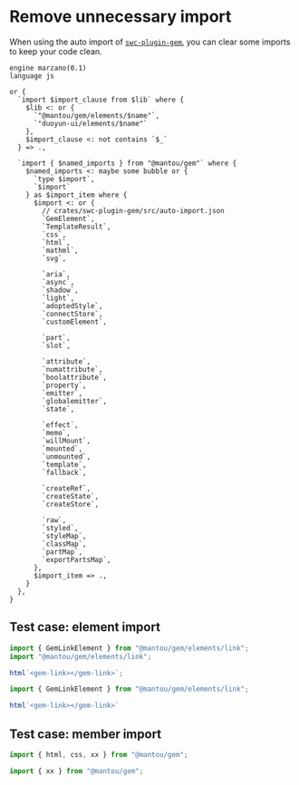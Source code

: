 # Remove unnecessary import

When using the auto import of [`swc-plugin-gem`](https://www.npmjs.com/package/swc-plugin-gem), you can clear some imports to keep your code clean.

```grit
engine marzano(0.1)
language js

or {
  `import $import_clause from $lib` where {
    $lib <: or {
      `"@mantou/gem/elements/$name"`,
      `"duoyun-ui/elements/$name"`
    },
    $import_clause <: not contains `$_`
  } => .,

  `import { $named_imports } from "@mantou/gem"` where {
    $named_imports <: maybe some bubble or {
      `type $import`,
      `$import`
    } as $import_item where {
      $import <: or {
        // crates/swc-plugin-gem/src/auto-import.json
        `GemElement`,
        `TemplateResult`,
        `css`,
        `html`,
        `mathml`,
        `svg`,

        `aria`,
        `async`,
        `shadow`,
        `light`,
        `adoptedStyle`,
        `connectStore`,
        `customElement`,

        `part`,
        `slot`,

        `attribute`,
        `numattribute`,
        `boolattribute`,
        `property`,
        `emitter`,
        `globalemitter`,
        `state`,

        `effect`,
        `memo`,
        `willMount`,
        `mounted`,
        `unmounted`,
        `template`,
        `fallback`,

        `createRef`,
        `createState`,
        `createStore`,

        `raw`,
        `styled`,
        `styleMap`,
        `classMap`,
        `partMap`,
        `exportPartsMap`,
      },
      $import_item => .,
    }
  },
}
```

## Test case: element import

```js
import { GemLinkElement } from "@mantou/gem/elements/link";
import "@mantou/gem/elements/link";

html`<gem-link></gem-link>`;
```

```js
import { GemLinkElement } from "@mantou/gem/elements/link";

html`<gem-link></gem-link>`
```

## Test case: member import

```js
import { html, css, xx } from "@mantou/gem";
```

```js
import { xx } from "@mantou/gem";
```